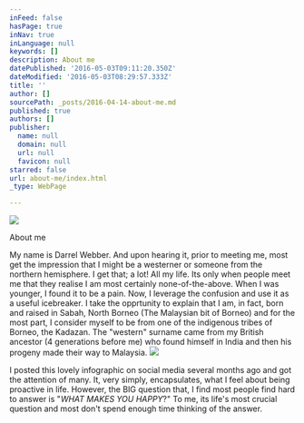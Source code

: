 ```yaml
---
inFeed: false
hasPage: true
inNav: true
inLanguage: null
keywords: []
description: About me
datePublished: '2016-05-03T09:11:20.350Z'
dateModified: '2016-05-03T08:29:57.333Z'
title: ''
author: []
sourcePath: _posts/2016-04-14-about-me.md
published: true
authors: []
publisher:
  name: null
  domain: null
  url: null
  favicon: null
starred: false
url: about-me/index.html
_type: WebPage

---
```

![](https://the-grid-user-content.s3-us-west-2.amazonaws.com/05f57887-0f74-4abd-98e3-b03d17d1c5c6.jpg)

About me

My name is Darrel Webber. And upon hearing it, prior to meeting me, most get the impression that I might be a westerner or someone from the northern hemisphere. I get that; a lot! All my life. Its only when people meet me that they realise I am most certainly none-of-the-above. When I was younger, I found it to be a pain. Now, I leverage the confusion and use it as a useful icebreaker. I take the opprtunity to explain that I am, in fact, born and raised in Sabah, North Borneo (The Malaysian bit of Borneo) and for the most part, I consider myself to be from one of the indigenous tribes of Borneo, the Kadazan. The "western" surname came from my British ancestor (4 generations before me) who found himself in India and then his progeny made their way to Malaysia. ![](https://the-grid-user-content.s3-us-west-2.amazonaws.com/0d578e5a-9a9e-44e0-bfbb-ef001657e7b6.jpg)

I posted this lovely infographic on social media several months ago and got the attention of many. It, very simply, encapsulates, what I feel about being proactive in life. However, the BIG question that, I find most people find hard to answer is "_WHAT MAKES YOU HAPPY_?" To me, its life's most crucial question and most don't spend enough time thinking of the answer.